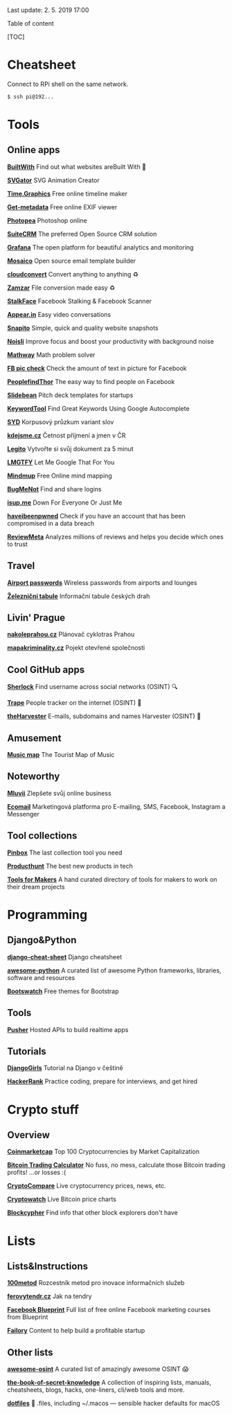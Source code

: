 Last update: 2. 5. 2019 17:00

Table of content

[TOC]



# Cheatsheet

Connect to RPi shell on the same network.
```sh
$ ssh pi@192...
```



# Tools

## Online apps

[**BuiltWith**](https://builtwith.com/) Find out what websites areBuilt With 🔦

[**SVGator**](https://www.svgator.com/) SVG Animation Creator

[**Time.Graphics**](https://time.graphics) Free online timeline maker

[**Get-metadata**](https://www.get-metadata.com/) Free online EXIF viewer

[**Photopea**](https://www.photopea.com/) Photoshop online

[**SuiteCRM**](https://suitecrm.com/) The preferred Open Source CRM solution

[**Grafana**](grafana.net) The open platform for beautiful analytics and monitoring

[**Mosaico**](https://mosaico.io/) Open source email template builder

[**cloudconvert**](https://cloudconvert.com/) Convert anything to anything ♻️

[**Zamzar**](https://www.zamzar.com/) File conversion made easy ♻️

[**StalkFace**](https://stalkface.com/en/) Facebook Stalking & Facebook Scanner

[**Appear.in**](https://appear.in/) Easy video conversations

[**Snapito**](https://snapito.com/) Simple, quick and quality website snapshots

[**Noisli**](https://www.noisli.com/) Improve focus and boost your productivity with background noise

[**Mathway**](https://www.mathway.com) Math problem solver

[**FB pic check**](https://www.facebook.com/ads/tools/text_overlay) Check the amount of text in picture for Facebook

[**PeoplefindThor**](https://peoplefindthor.dk/) The easy way to find people on Facebook

[**Slidebean**](https://slidebean.com/pitch-deck-template) Pitch deck templates for startups

[**KeywordTool**](https://keywordtool.io) Find Great Keywords Using Google Autocomplete

[**SYD**](https://syd.korpus.cz/) Korpusový průzkum variant slov

[**kdejsme.cz**](https://www.kdejsme.cz/) Četnost příjmení a jmen v ČR

[**Legito**](https://www.legito.cz/) Vytvořte si svůj dokument za 5 minut

[**LMGTFY**](https://lmgtfy.com/) Let Me Google That For You

[**Mindmup**](https://app.mindmup.com) Free Online mind mapping

[**BugMeNot**](http://bugmenot.com/) Find and share logins

[**isup.me**](https://downforeveryoneorjustme.com/) Down For Everyone Or Just Me

[**haveibeenpwned**](https://haveibeenpwned.com/) Check if you have an account that has been compromised in a data breach

[**ReviewMeta**](https://reviewmeta.com/) Analyzes millions of reviews and helps you decide which ones to trust

## Travel

[**Airport passwords**](https://www.google.com/maps/d/viewer?mid=1Z1dI8hoBZSJNWFx2xr_MMxSxSxY&hl=en_US&ll=40.98298879999999%2C28.810442500000022&z=8) Wireless passwords from airports and lounges

[**Železniční tabule**](https://provoz.szdc.cz/tabule/Default.aspx?lang=cs) Informační tabule českých drah

## Livin' Prague

[**nakoleprahou.cz**](https://nakoleprahou.cz/plan.php) Plánovač cyklotras Prahou

[**mapakriminality.cz**](http://mapakriminality.cz/) Pojekt otevřené společnosti

## Cool GitHub apps

[**Sherlock**](https://github.com/sherlock-project/sherlock) Find username across social networks (OSINT) 🔍

[**Trape**](https://github.com/jofpin/trape) People tracker on the internet (OSINT) 📍

[**theHarvester**](https://github.com/laramies/theHarvester) E-mails, subdomains and names Harvester (OSINT) 🧹

## Amusement

[**Music map**](https://www.music-map.com/) The Tourist Map of Music

## Noteworthy

[**Mluvii**](https://www.mluvii.com) Zlepšete svůj online business

[**Ecomail**](https://www.ecomail.cz/) Marketingová  platforma pro E-mailing, SMS, Facebook, Instagram a Messenger

## Tool collections

[**Pinbox**](https://withpinbox.com/) The last collection tool you need

[**Producthunt**](https://www.producthunt.com/) The best new products in tech

[**Tools for Makers**](https://toolsformakers.com/) A hand curated directory of tools for makers to work on their dream projects



# Programming

## Django&Python

[**django-cheat-sheet**](https://github.com/lucrae/django-cheat-sheet) Django cheatsheet

[**awesome-python**](https://github.com/vinta/awesome-python) A curated list of awesome Python frameworks, libraries, software and resources

[**Bootswatch**](https://bootswatch.com) Free themes for Bootstrap

## Tools

[**Pusher**](https://pusher.com/) Hosted APIs to build realtime apps

## Tutorials

[**DjangoGirls**](https://tutorial.djangogirls.org/cs/) Tutorial na Django v češtině

[**HackerRank**](https://www.hackerrank.com/) Practice coding, prepare for interviews, and get hired



# Crypto stuff

## Overview

[**Coinmarketcap**](https://coinmarketcap.com/) Top 100 Cryptocurrencies by Market Capitalization

[**Bitcoin Trading Calculator**](https://easybitcoincalculator.com/) No fuss, no mess, calculate those Bitcoin trading profits! ...or losses :(

[**CryptoCompare**](https://www.cryptocompare.com/) Live cryptocurrency prices, news, etc.

[**Cryptowatch**](https://cryptowat.ch/) Live Bitcoin price charts

[**Blockcypher**](https://live.blockcypher.com/) Find info that other block explorers don't have



# Lists

## Lists&Instructions

[**100metod**](https://100metod.cz/) Rozcestník metod pro inovace informačních služeb

[**ferovytendr.cz**](http://ferovytendr.cz/) Jak na tendry

[**Facebook Blueprint**](https://www.facebook.com/business/learn/paths/all-content?ref=ens_rdr) Full list of free online Facebook marketing courses from Blueprint

[**Failory**](https://www.failory.com/) Content to help build a profitable startup

## Other lists

[**awesome-osint**](https://github.com/jivoi/awesome-osint) A curated list of amazingly awesome OSINT 😱

[**the-book-of-secret-knowledge**](https://github.com/trimstray/the-book-of-secret-knowledge) A collection of inspiring lists, manuals, cheatsheets, blogs, hacks, one-liners, cli/web tools and more.

[**dotfiles**](https://github.com/mathiasbynens/dotfiles) 🔧 .files, including ~/.macos — sensible hacker defaults for macOS